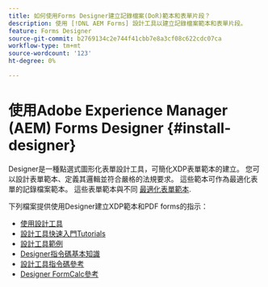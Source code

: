 ```yaml
---
title: 如何使用Forms Designer建立記錄檔案(DoR)範本和表單片段？
description: 使用 [!DNL AEM Forms] 設計工具以建立記錄檔案範本和表單片段。
feature: Forms Designer
source-git-commit: b2769134c2e744f41cbb7e8a3cf08c622cdc07ca
workflow-type: tm+mt
source-wordcount: '123'
ht-degree: 0%

---
```


# 使用Adobe Experience Manager (AEM) Forms Designer {#install-designer}

Designer是一種點選式圖形化表單設計工具，可簡化XDP表單範本的建立。 您可以設計表單範本、定義其邏輯並符合嚴格的法規要求。 這些範本可作為最適化表單的記錄檔案範本。 這些表單範本與不同 [最適化表單範本](template-editor.md).

下列檔案提供使用Designer建立XDP範本和PDF forms的指示：

+ [使用設計工具](assets/using-designer-cs.pdf)
+ [設計工具快速入門Tutorials](https://helpx.adobe.com/content/dam/help/en/experience-manager/6-5/forms/pdf/designer-quickstart.pdf)
+ [設計工具範例](https://helpx.adobe.com/content/dam/help/en/experience-manager/6-5/forms/pdf/designer-samples.pdf)
+ [Designer指令碼基本知識](https://helpx.adobe.com/content/dam/help/en/experience-manager/6-5/forms/pdf/scripting-basics.pdf)
+ [設計工具指令碼參考](https://helpx.adobe.com/content/dam/help/en/experience-manager/6-5/forms/pdf/scripting-reference.pdf)
+ [Designer FormCalc參考](https://helpx.adobe.com/content/dam/help/en/experience-manager/6-5/forms/pdf/formcalc-reference.pdf)

